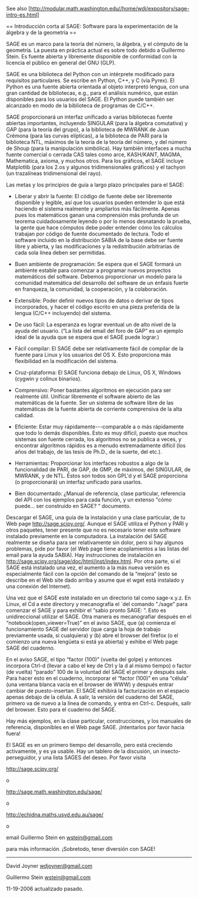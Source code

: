 See also [http://modular.math.washington.edu//home/wdj/expository/sage-intro-es.html]

== Introducción corta al SAGE: Software para la experimentación de la álgebra y de la geometría ==

SAGE es un marco para la teoría del número, la álgebra, y el cómputo de la geometría. La puesta en práctica actual es sobre todo debido a Guillermo Stein. Es fuente abierta y libremente disponible de conformidad con la licencia el público en general del GNU (GLP). 

SAGE es una biblioteca del Python con un intérprete modificado para requisitos particulares. Se escribe en Python, C++, y C (vía Pyrex). El Python es una fuente abierta orientada al objeto interpretó lengua, con una gran cantidad de bibliotecas, e.g., para el análisis numérico, que están disponibles para los usuarios del SAGE. El Python puede también ser alcanzado en modo de la biblioteca de programas de C/C++. 

SAGE proporcionará un interfaz unificado a varias bibliotecas fuente abiertas importantes, incluyendo SINGULAR (para la álgebra comutativa) y GAP (para la teoría del grupo), a la biblioteca de MWRANK de Juan Crémona (para las curvas elípticas), a la biblioteca de PARI para la biblioteca NTL, máximos de la teoría de la teoría del número, y del número de Shoup (para la manipulación simbólica). Hay también interfaces a mucha fuente comercial o cerrada CAS tales como arce, KASH/KANT, MAGMA, Mathematica, axioma, y muchos otros. Para los gráficos, el SAGE incluye Matplotlib (para los 2.os y algunos tridimensionales gráficos) y el tachyon (un trazalíneas tridimensional del rayo). 

Las metas y los principios de guía a largo plazo principales para el SAGE: 

* Liberar y abrir la fuente: El código de fuente debe ser libremente disponible y legible, así que los usuarios pueden entender lo que está haciendo el sistema realmente y ampliarlos más fácilmente. Apenas pues los matemáticos ganan una comprensión más profunda de un teorema cuidadosamente leyendo o por lo menos desnatando la prueba, la gente que hace cómputos debe poder entender cómo los cálculos trabajan por código de fuente documentado de lectura. Todo el software incluido en la distribución SABIA de la base debe ser fuente libre y abierta, y las modificaciones y la redistribución arbitrarias de cada sola línea deben ser permitidas. 

 * Buen ambiente de programación: Se espera que el SAGE formará un ambiente estable para comenzar a programar nuevos proyectos matemáticos del software. Debemos proporcionar un modelo para la comunidad matemática del desarrollo del software de un énfasis fuerte en franqueza, la comunidad, la cooperación, y la colaboración. 

 * Extensible: Poder definir nuevos tipos de datos o derivar de tipos incorporados, y hacer el código escrito en una pieza preferida de la lengua (C/C++ incluyendo) del sistema. 

 * De uso fácil: La esperanza es lograr eventual un de alto nivel de la ayuda del usuario. (“La lista del email del foro de GAP” es un ejemplo ideal de la ayuda que se espera que el SAGE puede lograr.) 

 * Fácil compilar: El SAGE debe ser relativamente fácil de compilar de la fuente para Linux y los usuarios del OS X. Esto proporciona más flexibilidad en la modificación del sistema. 

 * Cruz-plataforma: El SAGE funciona debajo de Linux, OS X, Windows (cygwin y colinux binarios). 

 * Comprensivo: Poner bastantes algoritmos en ejecución para ser realmente útil. Unificar libremente el software abierto de las matemáticas de la fuente. Ser un sistema de software libre de las matemáticas de la fuente abierta de corriente comprensiva de la alta calidad. 

 * Eficiente: Estar muy rápidamente---comparable a o más rápidamente que todo lo demás disponibles. Esto es muy difícil, puesto que muchos sistemas son fuente cerrada, los algoritmos no se publica a veces, y encontrar algoritmos rápidos es a menudo extremadamente difícil (los años del trabajo, de las tesis de Ph.D., de la suerte, del etc.). 

 * Herramientas: Proporcionar los interfaces robustos a algo de la funcionalidad de PARI, de GAP, de GMP, de máximos, del SINGULAR, de MWRANK, y de NTL. Éstos son todos son GPL'd y el SAGE proporciona (o proporcionará) un interfaz unificado para usarlos. 

 * Bien documentado: ¿Manual de referencia, clase particular, referencia del API con los ejemplos para cada función, y un extenso "cómo puede… ser construido en SAGE? “ documento.

Descargar el SAGE, una guía de la instalación y una clase particular, de tu Web page 
http://sage.scipy.org/. 
Aunque el SAGE utiliza el Python y PARI y otros paquetes, tener presente que no es necesario tener este software instalado previamente en la computadora. La instalación del SAGE realmente se diseña para ser relativamente sin dolor, pero si hay algunos problemas, pide por favor (el Web page tiene acoplamientos a las listas del email para la ayuda SABIA). Hay instrucciones de instalación en http://sage.scipy.org/sage/doc/html/inst/index.html. Por otra parte, si el SAGE está instalado una vez, el aumento a la más nueva versión es especialmente fácil con la opción del comando de la “mejora” (esto se describe en el Web site dado arriba y asume que el wget está instalado y una conexión del Internet). 

Una vez que el SAGE esté instalado en un directorio tal como sage-x.y.z. En Linux, el Cd a este directory y mecanografía el `del comando "./sage" para comenzar el SAGE y para exhibir el “sabio pronto SAGE: ”. Esto es unidireccional utilizar el SAGE. Otra manera es mecanografiar después en el “notebook(open_viewer=True)” en el aviso SAGE, que 
(a) comienza el funcionamiento SAGE del servidor (que carga la hoja de trabajo previamente usada, si cualquiera) y 
(b) abre el browser del firefox (o el comienzo una nueva lengüeta si está ya abierta) y exhibe el Web page SAGE del cuaderno. 

En el aviso SAGE, el tipo “factor (100)” (vuelta del golpe) y entonces incorpora Ctrl-d (llevar a cabo el key de Ctrl y la d al mismo tiempo) o factor (de vuelta) “parado” 100 de la voluntad del SAGE el primer y después sale. Para hacer esto en el cuaderno, incorporar el “factor (100)” en una “célula” (una ventana blanca vacía en el browser de WWW) y después entrar cambiar de puesto-insertan. El SAGE exhibirá la facturización en el espacio apenas debajo de la célula. A salir, la versión del cuaderno del SAGE, primero va de nuevo a la línea de comando, y entra en Ctrl-c. Después, salir del browser. Esto para el cuaderno del SAGE. 

Hay más ejemplos, en la clase particular, construcciones, y los manuales de referencia, disponibles en el Web page SAGE. ¡Intentarlos por favor hacia fuera! 

El SAGE es en un primero tiempo del desarrollo, pero está creciendo activamente, y es ya usable. Hay un tablero de la discusión, un insecto-perseguidor, y una lista SAGES del deseo. Por favor visita 

http://sage.scipy.org/ 

o 

http://sage.math.washington.edu/sage/ 

o 

http://echidna.maths.usyd.edu.au/sage/ 

o 

email Guillermo Stein en wstein@gmail.com 

para más información. ¡Sobretodo, tener diversión con SAGE!

----

David Joyner
wdjoyner@gmail.com

Guillermo Stein
wstein@gmail.com

11-19-2006 actualizado pasado.
